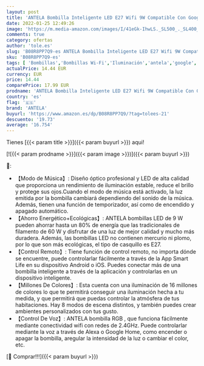 ```yaml
---
layout: post
title: 'ANTELA Bombilla Inteligente LED E27 Wifi 9W Compatible Con Google Home/Alexa  Bombilla RGB  2700K-6500K Luces Colores Regulable  Control Remoto Control De Voz  Ahorro Energético  Paquete 2'
date: 2022-01-25 12:49:26
image: 'https://m.media-amazon.com/images/I/41eGk-IhwLS._SL500_._SL400_.jpg'
comments: true
category: ofertas
author: 'tole.es'
slug: 'B08R8PP7Q9-es ANTELA Bombilla Inteligente LED E27 Wifi 9W Compatible Con...'
sku: 'B08R8PP7Q9-es'
tags: [ 'Bombillas','Bombillas Wi-Fi','Iluminación','antela','google','home', ]
actualPrice: 14.44 EUR
currency: EUR
price: 14.44
comparePrice: 17.99 EUR
prodname: 'ANTELA Bombilla Inteligente LED E27 Wifi 9W Compatible Con Google Home/Alexa  Bombilla RGB  2700K-6500K Luces Colores Regulable  Control Remoto Control De Voz  Ahorro Energético  Paquete 2'
country: 'es'
flag: '🇪🇸'
brand: 'ANTELA'
buyurl: 'https://www.amazon.es/dp/B08R8PP7Q9/?tag=tolees-21'
descuento: '19.73'
average: '16.754'
---
```


Tienes [{{< param title >}}]({{< param buyurl >}}) aqui!

[![{{< param prodname >}}]({{< param image >}})]({{< param buyurl >}})

🔎:

- 【Modo de Música】: Diseño óptico profesional y LED de alta calidad que proporciona un rendimiento de iluminación estable, reduce el brillo y protege sus ojos.Cuando el modo de música está activado, la luz emitida por la bombilla cambiará dependiendo del sonido de la música. Además, tienen una función de temporizador, así como de encendido y apagado automático.
- 【Ahorro Energético+Ecológicas】: ANTELA bombillas LED de 9 W pueden ahorrar hasta un 80% de energía que las tradicionales de filamento de 60 W y disfrutar de una luz de mejor calidad y mucho más duradera. Además, las bombillas LED no contienen mercurio ni plomo, por lo que son más ecológicas, el tipo de casquillo es E27.
- 【Control Remoto】: Tiene función de control remoto, no importa dónde se encuentre, puede controlarlar fácilmente a través de la App Smart Life en su dispositivo Android o iOS. Puedes conectar más de una bombilla inteligente a través de la aplicación y controlarlas en un dispositivo inteligente.
- 【Millones De Colores】: Esta cuenta con una iluminación de 16 millones de colores lo que te permitirá conseguir una iluminación hecha a tu medida, y que permitirá que puedas controlar la atmósfera de tus habitaciones. Hay 8 modos de escena distintos, y también puedes crear ambientes personalizados con tus gusto.
- 【Control De Voz】: ANTELA bombilla RGB , que funciona fácilmente mediante conectividad wifi con redes de 2.4GHz. Puede controlarlar mediante la voz a través de Alexa o Google Home, como encender o apagar la bombilla, aregular la intensidad de la luz o cambiar el color, etc.

[🛒 Comprar!!!]({{< param buyurl >}})
